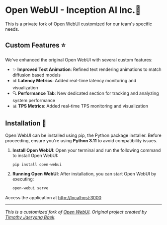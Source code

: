 # Open WebUI - Inception AI Inc.👋

This is a private fork of [Open WebUI](https://github.com/open-webui/open-webui) customized for our team's specific needs. 

## Custom Features ⭐

We've enhanced the original Open WebUI with several custom features:

- ✨ **Improved Text Animation**: Refined text rendering animations to match diffusion based models
- 📊 **Latency Metrics**: Added real-time latency monitoring and visualization
- 🔍 **Performance Tab**: New dedicated section for tracking and analyzing system performance
- 📊 **TPS Metrics**: Added real-time TPS monitoring and visualization

## Installation 🚀

Open WebUI can be installed using pip, the Python package installer. Before proceeding, ensure you're using **Python 3.11** to avoid compatibility issues.

1. **Install Open WebUI**:
   Open your terminal and run the following command to install Open WebUI:

   ```bash
   pip install open-webui
   ```

2. **Running Open WebUI**:
   After installation, you can start Open WebUI by executing:

   ```bash
   open-webui serve
   ```

Access the application at [http://localhost:3000](http://localhost:3000)

---

*This is a customized fork of [Open WebUI](https://github.com/open-webui/open-webui). Original project created by [Timothy Jaeryang Baek](https://github.com/tjbck).*
